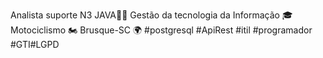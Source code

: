 Analista suporte N3 JAVA👨‍💻
Gestão da tecnologia da Informação 🎓
Motociclismo 🏍
Brusque-SC 🌍
#postgresql #ApiRest #itil #programador #GTI#LGPD

